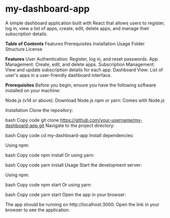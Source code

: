 # my-dashboard-app
 
A simple dashboard application built with React that allows users to register, log in, view a list of apps, create, edit, delete apps, and manage their subscription details.

**Table of Contents**
   Features
   Prerequisites
   Installation
   Usage
   Folder Structure
   License
   
**Features**
  User Authentication: Register, log in, and reset passwords.
  App Management: Create, edit, and delete apps.
  Subscription Management: View and update subscription details for each app.
  Dashboard View: List of user's apps in a user-friendly dashboard interface.
  
**Prerequisites**
Before you begin, ensure you have the following software installed on your machine:

  Node.js (v14 or above): Download Node.js
  npm or yarn: Comes with Node.js
  
Installation
Clone the repository:

bash
Copy code
git clone https://github.com/your-username/my-dashboard-app.git
Navigate to the project directory:

bash
Copy code
cd my-dashboard-app
Install dependencies:

Using npm:

bash
Copy code
npm install
Or using yarn:

bash
Copy code
yarn install
Usage
Start the development server:

Using npm:

bash
Copy code
npm start
Or using yarn:

bash
Copy code
yarn start
Open the app in your browser:

The app should be running on http://localhost:3000. Open the link in your browser to see the application.
